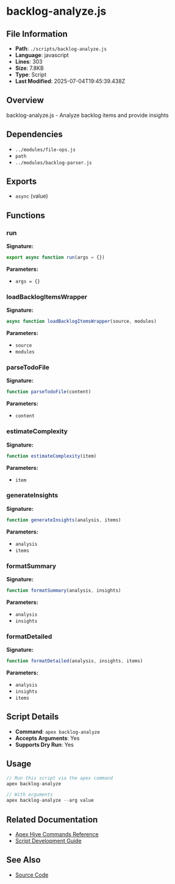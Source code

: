 # backlog-analyze.js

## File Information

- **Path**: `./scripts/backlog-analyze.js`
- **Language**: javascript
- **Lines**: 303
- **Size**: 7.8KB
- **Type**: Script
- **Last Modified**: 2025-07-04T19:45:39.438Z

## Overview

backlog-analyze.js - Analyze backlog items and provide insights

## Dependencies

- `../modules/file-ops.js`
- `path`
- `../modules/backlog-parser.js`

## Exports

- `async` (value)

## Functions

### run

**Signature:**
```javascript
export async function run(args = {})
```

**Parameters:**
- `args = {}`

### loadBacklogItemsWrapper

**Signature:**
```javascript
async function loadBacklogItemsWrapper(source, modules)
```

**Parameters:**
- `source`
- `modules`

### parseTodoFile

**Signature:**
```javascript
function parseTodoFile(content)
```

**Parameters:**
- `content`

### estimateComplexity

**Signature:**
```javascript
function estimateComplexity(item)
```

**Parameters:**
- `item`

### generateInsights

**Signature:**
```javascript
function generateInsights(analysis, items)
```

**Parameters:**
- `analysis`
- `items`

### formatSummary

**Signature:**
```javascript
function formatSummary(analysis, insights)
```

**Parameters:**
- `analysis`
- `insights`

### formatDetailed

**Signature:**
```javascript
function formatDetailed(analysis, insights, items)
```

**Parameters:**
- `analysis`
- `insights`
- `items`

## Script Details

- **Command**: `apex backlog-analyze`
- **Accepts Arguments**: Yes
- **Supports Dry Run**: Yes

## Usage

```javascript
// Run this script via the apex command
apex backlog-analyze

// With arguments
apex backlog-analyze --arg value
```

## Related Documentation

- [Apex Hive Commands Reference](../../architecture/reference/commands/)
- [Script Development Guide](../../development/scripts/)

## See Also

- [Source Code](./scripts/backlog-analyze.js)
